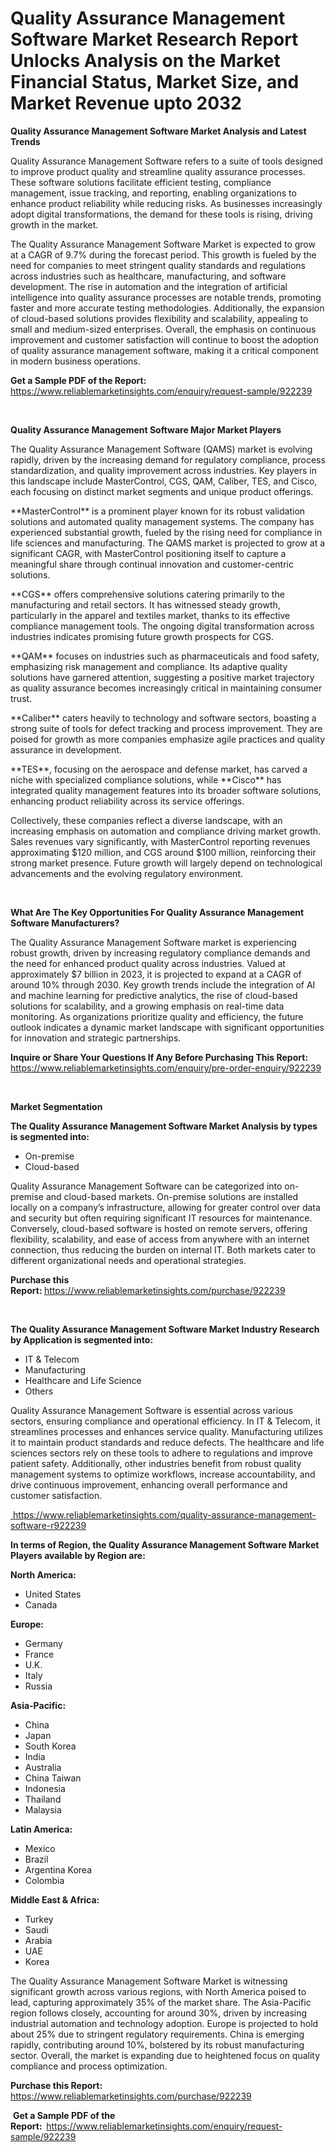<p><h1>Quality Assurance Management Software Market Research Report Unlocks Analysis on the Market Financial Status, Market Size, and Market Revenue upto 2032</h1></p><p><strong>Quality Assurance Management Software Market Analysis and Latest Trends</strong></p>
<p><p>Quality Assurance Management Software refers to a suite of tools designed to improve product quality and streamline quality assurance processes. These software solutions facilitate efficient testing, compliance management, issue tracking, and reporting, enabling organizations to enhance product reliability while reducing risks. As businesses increasingly adopt digital transformations, the demand for these tools is rising, driving growth in the market.</p><p>The Quality Assurance Management Software Market is expected to grow at a CAGR of 9.7% during the forecast period. This growth is fueled by the need for companies to meet stringent quality standards and regulations across industries such as healthcare, manufacturing, and software development. The rise in automation and the integration of artificial intelligence into quality assurance processes are notable trends, promoting faster and more accurate testing methodologies. Additionally, the expansion of cloud-based solutions provides flexibility and scalability, appealing to small and medium-sized enterprises. Overall, the emphasis on continuous improvement and customer satisfaction will continue to boost the adoption of quality assurance management software, making it a critical component in modern business operations.</p></p>
<p><strong>Get a Sample PDF of the Report:&nbsp;</strong> <a href="https://www.reliablemarketinsights.com/enquiry/request-sample/922239?utm_campaign=3360&utm_medium=2&utm_source=Github&utm_content=ia&utm_term=18042025&utm_id=quality-assurance-management-software">https://www.reliablemarketinsights.com/enquiry/request-sample/922239</a></p>
<p>&nbsp;</p>
<p><strong>Quality Assurance Management Software Major Market Players</strong></p>
<p><p>The Quality Assurance Management Software (QAMS) market is evolving rapidly, driven by the increasing demand for regulatory compliance, process standardization, and quality improvement across industries. Key players in this landscape include MasterControl, CGS, QAM, Caliber, TES, and Cisco, each focusing on distinct market segments and unique product offerings.</p><p>**MasterControl** is a prominent player known for its robust validation solutions and automated quality management systems. The company has experienced substantial growth, fueled by the rising need for compliance in life sciences and manufacturing. The QAMS market is projected to grow at a significant CAGR, with MasterControl positioning itself to capture a meaningful share through continual innovation and customer-centric solutions.</p><p>**CGS** offers comprehensive solutions catering primarily to the manufacturing and retail sectors. It has witnessed steady growth, particularly in the apparel and textiles market, thanks to its effective compliance management tools. The ongoing digital transformation across industries indicates promising future growth prospects for CGS.</p><p>**QAM** focuses on industries such as pharmaceuticals and food safety, emphasizing risk management and compliance. Its adaptive quality solutions have garnered attention, suggesting a positive market trajectory as quality assurance becomes increasingly critical in maintaining consumer trust.</p><p>**Caliber** caters heavily to technology and software sectors, boasting a strong suite of tools for defect tracking and process improvement. They are poised for growth as more companies emphasize agile practices and quality assurance in development.</p><p>**TES**, focusing on the aerospace and defense market, has carved a niche with specialized compliance solutions, while **Cisco** has integrated quality management features into its broader software solutions, enhancing product reliability across its service offerings.</p><p>Collectively, these companies reflect a diverse landscape, with an increasing emphasis on automation and compliance driving market growth. Sales revenues vary significantly, with MasterControl reporting revenues approximating $120 million, and CGS around $100 million, reinforcing their strong market presence. Future growth will largely depend on technological advancements and the evolving regulatory environment.</p></p>
<p>&nbsp;</p>
<p><strong>What Are The Key Opportunities For Quality Assurance Management Software Manufacturers?</strong></p>
<p><p>The Quality Assurance Management Software market is experiencing robust growth, driven by increasing regulatory compliance demands and the need for enhanced product quality across industries. Valued at approximately $7 billion in 2023, it is projected to expand at a CAGR of around 10% through 2030. Key growth trends include the integration of AI and machine learning for predictive analytics, the rise of cloud-based solutions for scalability, and a growing emphasis on real-time data monitoring. As organizations prioritize quality and efficiency, the future outlook indicates a dynamic market landscape with significant opportunities for innovation and strategic partnerships.</p></p>
<p><strong>Inquire or Share Your Questions If Any Before Purchasing This Report:</strong> <a href="https://www.reliablemarketinsights.com/enquiry/pre-order-enquiry/922239?utm_campaign=3360&utm_medium=2&utm_source=Github&utm_content=ia&utm_term=18042025&utm_id=quality-assurance-management-software">https://www.reliablemarketinsights.com/enquiry/pre-order-enquiry/922239</a></p>
<p>&nbsp;</p>
<p><strong>Market Segmentation</strong></p>
<p><strong>The Quality Assurance Management Software Market Analysis by types is segmented into:</strong></p>
<p><ul><li>On-premise</li><li>Cloud-based</li></ul></p>
<p><p>Quality Assurance Management Software can be categorized into on-premise and cloud-based markets. On-premise solutions are installed locally on a company’s infrastructure, allowing for greater control over data and security but often requiring significant IT resources for maintenance. Conversely, cloud-based software is hosted on remote servers, offering flexibility, scalability, and ease of access from anywhere with an internet connection, thus reducing the burden on internal IT. Both markets cater to different organizational needs and operational strategies.</p></p>
<p><strong>Purchase this Report:&nbsp;</strong><a href="https://www.reliablemarketinsights.com/purchase/922239?utm_campaign=3360&utm_medium=2&utm_source=Github&utm_content=ia&utm_term=18042025&utm_id=quality-assurance-management-software">https://www.reliablemarketinsights.com/purchase/922239</a></p>
<p>&nbsp;</p>
<p><strong>The Quality Assurance Management Software Market Industry Research by Application is segmented into:</strong></p>
<p><ul><li>IT & Telecom</li><li>Manufacturing</li><li>Healthcare and Life Science</li><li>Others</li></ul></p>
<p><p>Quality Assurance Management Software is essential across various sectors, ensuring compliance and operational efficiency. In IT & Telecom, it streamlines processes and enhances service quality. Manufacturing utilizes it to maintain product standards and reduce defects. The healthcare and life sciences sectors rely on these tools to adhere to regulations and improve patient safety. Additionally, other industries benefit from robust quality management systems to optimize workflows, increase accountability, and drive continuous improvement, enhancing overall performance and customer satisfaction.</p></p>
<p><a href="https://www.reliablemarketinsights.com/quality-assurance-management-software-r922239?utm_campaign=3360&utm_medium=2&utm_source=Github&utm_content=ia&utm_term=18042025&utm_id=quality-assurance-management-software">&nbsp;https://www.reliablemarketinsights.com/quality-assurance-management-software-r922239</a></p>
<p><strong>In terms of Region, the Quality Assurance Management Software Market Players available by Region are:</strong></p>
<p>
    <p> <strong> North America: </strong>
        <ul>
            <li>United States</li>
            <li>Canada</li>
        </ul>
        </p> 
    <p> <strong> Europe: </strong>
        <ul>
            <li>Germany</li>
            <li>France</li>
            <li>U.K.</li>
            <li>Italy</li>
            <li>Russia</li>
        </ul>
        </p> 
    <p> <strong> Asia-Pacific: </strong>
        <ul>
            <li>China</li>
            <li>Japan</li>
            <li>South Korea</li>
            <li>India</li>
            <li>Australia</li>
            <li>China Taiwan</li>
            <li>Indonesia</li>
            <li>Thailand</li>
            <li>Malaysia</li>
        </ul>
        </p> 
    <p> <strong> Latin America: </strong>
        <ul>
            <li>Mexico</li>
            <li>Brazil</li>
            <li>Argentina Korea</li>
            <li>Colombia</li>
        </ul>
        </p> 
    <p> <strong> Middle East & Africa: </strong>
        <ul>
            <li>Turkey</li>
            <li>Saudi</li>
            <li>Arabia</li>
            <li>UAE</li>
            <li>Korea</li>
        </ul>
    </p>
    </p>
<p><p>The Quality Assurance Management Software Market is witnessing significant growth across various regions, with North America poised to lead, capturing approximately 35% of the market share. The Asia-Pacific region follows closely, accounting for around 30%, driven by increasing industrial automation and technology adoption. Europe is projected to hold about 25% due to stringent regulatory requirements. China is emerging rapidly, contributing around 10%, bolstered by its robust manufacturing sector. Overall, the market is expanding due to heightened focus on quality compliance and process optimization.</p></p>
<p><strong>Purchase this Report: </strong><a href="https://www.reliablemarketinsights.com/purchase/922239?utm_campaign=3360&utm_medium=2&utm_source=Github&utm_content=ia&utm_term=18042025&utm_id=quality-assurance-management-software">https://www.reliablemarketinsights.com/purchase/922239</a></p>
<p>&nbsp;<strong>Get a Sample PDF of the Report:&nbsp;&nbsp;</strong><a href="https://www.reliablemarketinsights.com/enquiry/request-sample/922239?utm_campaign=3360&utm_medium=2&utm_source=Github&utm_content=ia&utm_term=18042025&utm_id=quality-assurance-management-software">https://www.reliablemarketinsights.com/enquiry/request-sample/922239</a></p>
<p><strong></strong></p>
<p><p></p><p></p><p></p></p>